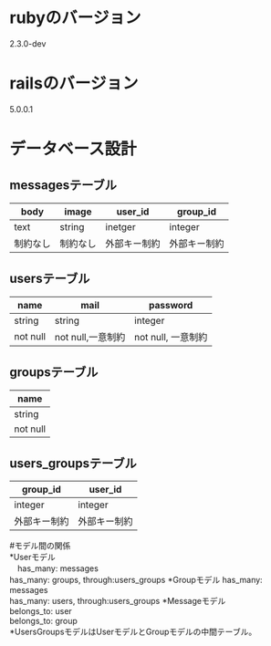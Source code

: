 # rubyのバージョン  
2.3.0-dev  
# railsのバージョン  
5.0.0.1  
# データベース設計  
## messagesテーブル  
| body     | image    | user_id | group_id|
|----------|----------|---------|-------|
| text     | string   |inetger  |integer |
| 制約なし | 制約なし |外部キー制約 | 外部キー制約|
## usersテーブル  
| name     | mail     | password           |
|----------|----------|--------------------|
| string   | string   | integer            |
| not null | not null,一意制約 |  not null, 一意制約 |
## groupsテーブル  
| name     |
|----------|
| string   |
| not null |
## users_groupsテーブル  
| group_id     | user_id      |
|--------------|--------------|
| integer      | integer      |
| 外部キー制約   | 外部キー制約    |

#モデル間の関係  
*Userモデル  
　has_many: messages  
  has_many: groups, through:users_groups
*Groupモデル  has_many: messages  
  has_many: users, through:users_groups
*Messageモデル  
  belongs_to: user  
  belongs_to: group  
*UsersGroupsモデルはUserモデルとGroupモデルの中間テーブル。
